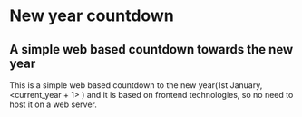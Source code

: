 # New year countdown

## A simple web based countdown towards the new year

This is a simple web based countdown to the new year(1st January, <current_year + 1> )
and it is based on frontend technologies, so no need to host it on a web server.